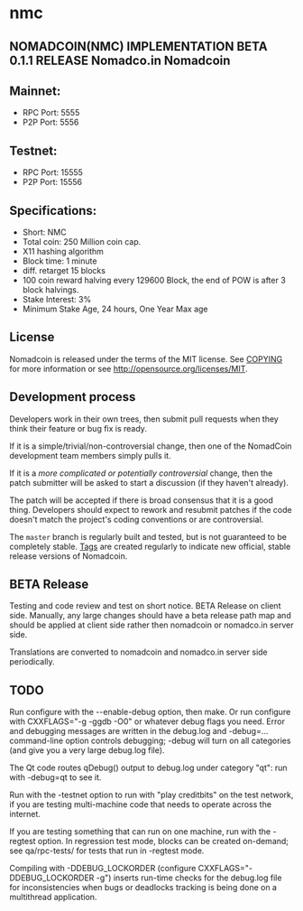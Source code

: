 # nmc
NOMADCOIN(NMC) IMPLEMENTATION BETA 0.1.1 RELEASE
Nomadco.in Nomadcoin
---------------------------------------------

Mainnet:
---------

- RPC Port: 5555
- P2P Port: 5556

Testnet:
---------

- RPC Port: 15555
- P2P Port: 15556

Specifications:
---------------

- Short: NMC
- Total coin: 250 Million coin cap.
- X11 hashing algorithm
- Block time: 1 minute
- diff. retarget 15 blocks
- 100 coin reward halving every 129600 Block, the end of POW is after 3 block halvings.
- Stake Interest: 3%
- Minimum Stake Age, 24 hours, One Year Max age

License
-------

Nomadcoin is released under the terms of the MIT license. See [COPYING](COPYING) for more
information or see http://opensource.org/licenses/MIT.

Development process
-------------------

Developers work in their own trees, then submit pull requests when they think
their feature or bug fix is ready.

If it is a simple/trivial/non-controversial change, then one of the NomadCoin
development team members simply pulls it.

If it is a *more complicated or potentially controversial* change, then the patch
submitter will be asked to start a discussion (if they haven't already).

The patch will be accepted if there is broad consensus that it is a good thing.
Developers should expect to rework and resubmit patches if the code doesn't
match the project's coding conventions or are controversial.

The `master` branch is regularly built and tested, but is not guaranteed to be
completely stable. [Tags](https://github.com/mygenibox/nmc) are created
regularly to indicate new official, stable release versions of Nomadcoin.

BETA Release
-------

Testing and code review and test on short notice. BETA  Release on client side. Manually, any large changes should have a beta release path map and should be applied at client side rather then nomadcoin or nomadco.in server side.

Translations are converted to nomadcoin and nomadco.in server side periodically.

TODO
-------

Run configure with the --enable-debug option, then make. Or run configure with
CXXFLAGS="-g -ggdb -O0" or whatever debug flags you need. Error and debugging messages are written in the debug.log and -debug=... command-line option controls debugging; -debug will turn
on all categories (and give you a very large debug.log file).

The Qt code routes qDebug() output to debug.log under category "qt": run with -debug=qt
to see it.

Run with the -testnet option to run with "play creditbits" on the test network, if you
are testing multi-machine code that needs to operate across the internet.

If you are testing something that can run on one machine, run with the -regtest option.
In regression test mode, blocks can be created on-demand; see qa/rpc-tests/ for tests
that run in -regtest mode.

Compiling with -DDEBUG_LOCKORDER (configure CXXFLAGS="-DDEBUG_LOCKORDER -g") inserts run-time checks for the debug.log file for inconsistencies when bugs or deadlocks tracking is being done on a multithread application.
